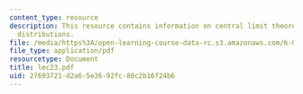 ```yaml
---
content_type: resource
description: This resource contains information on central limit theorem, and binomial
  distributions.
file: /media/https%3A/open-learning-course-data-rc.s3.amazonaws.com/6-041-probabilistic-systems-analysis-and-applied-probability-spring-2006/27693721d2a65e3692fc80c2b16f24b6_lec23.pdf
file_type: application/pdf
resourcetype: Document
title: lec23.pdf
uid: 27693721-d2a6-5e36-92fc-80c2b16f24b6
---
```

